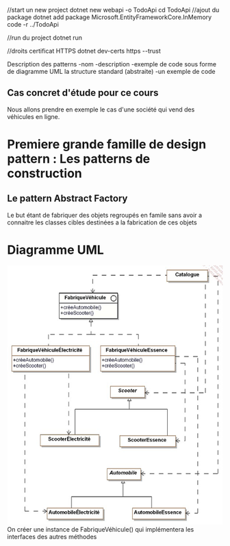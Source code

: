
//start un new project
dotnet new webapi -o TodoApi
cd TodoApi
//ajout du package
dotnet add package Microsoft.EntityFrameworkCore.InMemory
code -r ../TodoApi

//run du project
dotnet run


//droits certificat HTTPS
dotnet dev-certs https --trust


Description des patterns
-nom
-description
-exemple de code sous forme de diagramme UML
la structure standard (abstraite)
-un exemple de code


## Cas concret d'étude pour ce cours
Nous allons prendre en exemple le cas d'une société qui vend des véhicules en ligne.

# Premiere grande famille de design pattern : Les patterns de construction

## Le pattern Abstract Factory
Le but étant de fabriquer des objets regroupés en famile sans avoir a connaitre les classes cibles destinées a la fabrication de ces objets 

# Diagramme UML
![Alt text](resources/patterns2.png)
On créer une instance de FabriqueVéhicule() qui implémentera les interfaces des autres méthodes

